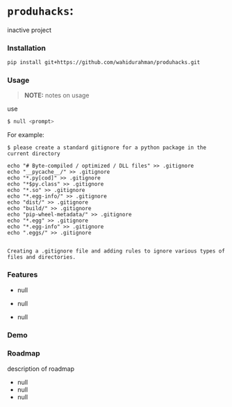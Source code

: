 
# `produhacks`: 

inactive project

### Installation

```bash
pip install git+https://github.com/wahidurahman/produhacks.git
```

### Usage

> **NOTE:** notes on usage

use

```bash
$ null <prompt>
```

For example:

```
$ please create a standard gitignore for a python package in the current directory

echo "# Byte-compiled / optimized / DLL files" >> .gitignore
echo "__pycache__/" >> .gitignore
echo "*.py[cod]" >> .gitignore
echo "*$py.class" >> .gitignore
echo "*.so" >> .gitignore
echo "*.egg-info/" >> .gitignore
echo "dist/" >> .gitignore
echo "build/" >> .gitignore
echo "pip-wheel-metadata/" >> .gitignore
echo "*.egg" >> .gitignore
echo "*.egg-info" >> .gitignore
echo ".eggs/" >> .gitignore


Creating a .gitignore file and adding rules to ignore various types of files and directories.
```

### Features

* null

* null

* null 
### Demo



### Roadmap

description of roadmap

* null
* null
* null
